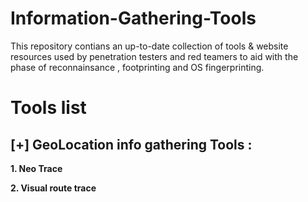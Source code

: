 # Information-Gathering-Tools

This repository contians an up-to-date collection of tools &amp; website resources used by penetration testers and red teamers to aid with the phase of reconnainsance , footprinting and  OS fingerprinting.

# Tools list 

[+] GeoLocation info gathering Tools :
---------------------------------

**1. Neo Trace**

**2. Visual route trace**

